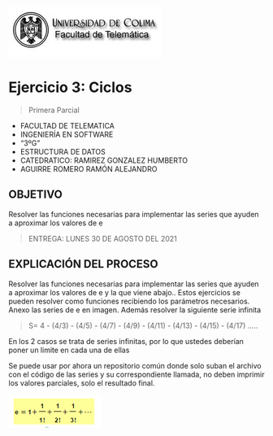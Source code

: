 ![Logo](img/ucol-logo.jpg)

# Ejercicio 3: Ciclos

> Primera Parcial

- FACULTAD DE TELEMATICA
- INGENIERÍA EN SOFTWARE
- “3ºG”
- ESTRUCTURA DE DATOS
- CATEDRATICO: RAMIREZ GONZALEZ HUMBERTO
- AGUIRRE ROMERO RAMÓN ALEJANDRO

## OBJETIVO

Resolver las funciones necesarias para implementar las series que ayuden a aproximar los valores de e

> ENTREGA: LUNES 30 DE AGOSTO DEL 2021

## EXPLICACIÓN DEL PROCESO

Resolver las funciones necesarias para implementar las series que ayuden a aproximar los valores de e y la que viene abajo..
Estos ejercicios se pueden resolver como funciones recibiendo los parámetros necesarios.
Anexo las series de e en imagen.
Además resolver la siguiente serie infinita

> S= 4 - (4/3) - (4/5) - (4/7) - (4/9) - (4/11) - (4/13) - (4/15) - (4/17) .....

En los 2 casos se trata de series infinitas, por lo que ustedes deberían poner un limite en cada una de ellas

Se puede usar por ahora un repositorio común donde solo suban el archivo con el código de las series y su correspondiente llamada, no deben imprimir los valores parciales, solo el resultado final.

![Ejemplo](img/e.PNG)
